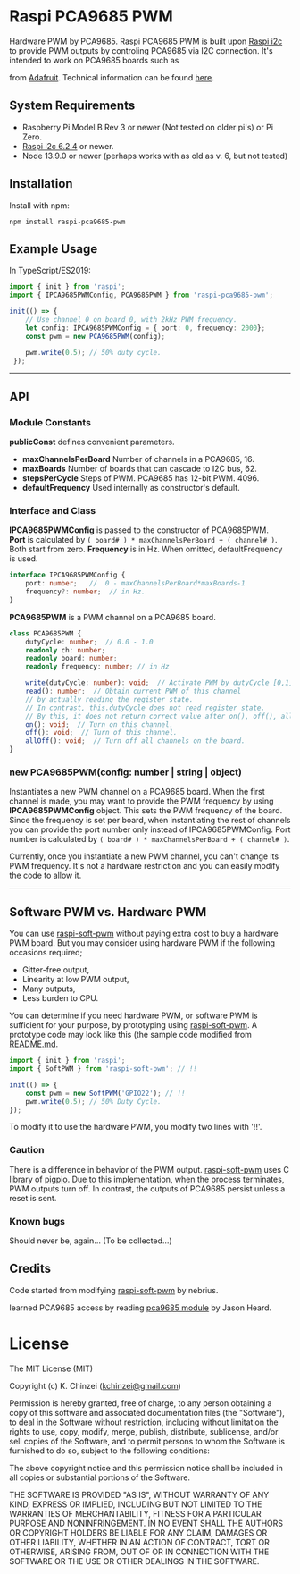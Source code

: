Raspi PCA9685 PWM
=================

Hardware PWM by PCA9685.
Raspi PCA9685 PWM is built upon
[Raspi i2c](https://github.com/nebrius/raspi-i2c) to
provide PWM outputs by controling PCA9685 via I2C connection.
It's intended to work on PCA9685 boards such as

from [Adafruit](https://www.adafruit.com/product/815).
Technical information can be found [here](https://learn.adafruit.com/16-channel-pwm-servo-driver).


## System Requirements

- Raspberry Pi Model B Rev 3 or newer (Not tested on older pi's) or Pi
  Zero.
- [Raspi i2c 6.2.4](https://github.com/nebrius/raspi-i2c) or newer.
- Node 13.9.0 or newer (perhaps works with as old as v. 6, but not tested)


## Installation
	
Install with npm:
```Shell
npm install raspi-pca9685-pwm
```


## Example Usage

In TypeScript/ES2019:

```TypeScript
import { init } from 'raspi';
import { IPCA9685PWMConfig, PCA9685PWM } from 'raspi-pca9685-pwm';

init(() => {
    // Use channel 0 on board 0, with 2kHz PWM frequency.
    let config: IPCA9685PWMConfig = { port: 0, frequency: 2000};
    const pwm = new PCA9685PWM(config);

    pwm.write(0.5); // 50% duty cycle.
 });
```

---
## API

### Module Constants
**publicConst** defines convenient parameters.
- **maxChannelsPerBoard** Number of channels in a PCA9685, 16.
- **maxBoards** Number of boards that can cascade to I2C bus, 62.
- **stepsPerCycle** Steps of PWM. PCA9685 has 12-bit PWM. 4096.
- **defaultFrequency** Used internally as constructor's default.

### Interface and Class
**IPCA9685PWMConfig** is passed to the constructor of PCA9685PWM.  
**Port** is calculated by `( board# ) * maxChannelsPerBoard + ( channel# )`.
Both start from zero.
**Frequency** is in Hz. When omitted, defaultFrequency is used.
```TypeScript
interface IPCA9685PWMConfig {
    port: number;	//  0 - maxChannelsPerBoard*maxBoards-1
    frequency?: number;  // in Hz.
}
```
**PCA9685PWM** is a PWM channel on a PCA9685 board.
```TypeScript
class PCA9685PWM {
    dutyCycle: number;  // 0.0 - 1.0
    readonly ch: number;
    readonly board: number;
    readonly frequency: number; // in Hz

    write(dutyCycle: number): void;  // Activate PWM by dutyCycle [0,1].
    read(): number;  // Obtain current PWM of this channel
    // by actually reading the register state.
    // In contrast, this.dutyCycle does not read register state.
	// By this, it does not return correct value after on(), off(), allOff().
    on(): void;  // Turn on this channel.
    off(): void;  // Turn of this channel.
    allOff(): void;  // Turn off all channels on the board.
}
```
### new PCA9685PWM(config: number | string | object)

Instantiates a new PWM channel on a PCA9685 board. When the first channel
is made, you may want to provide the PWM frequency by using
**IPCA9685PWMConfig** object. This sets the PWM frequency of the
board. Since the frequency is set per board, when instantiating the
rest of channels you can provide the port number only instead of
IPCA9685PWMConfig. Port number is calculated by 
`( board# ) * maxChannelsPerBoard + ( channel# )`.

Currently, once you instantiate a new PWM channel, you can't change
its PWM frequency. It's not a hardware restriction and you can easily
modify the code to allow it.

---
## Software PWM vs. Hardware PWM

You can use 
[raspi-soft-pwm](https://github.com/nebrius/raspi-soft-pwm) without paying
extra cost to buy a hardware PWM board. But you may consider using hardware PWM
if the following occasions required;
- Gitter-free output,
- Linearity at low PWM output,
- Many outputs,
- Less burden to CPU.

You can determine if you need hardware PWM, or software PWM is
sufficient for your purpose, by prototyping using
[raspi-soft-pwm](https://github.com/nebrius/raspi-soft-pwm).
A prototype code may look like this (the sample code modified from
[README.md](https://github.com/nebrius/raspi-soft-pwm/blob/master/README.md).

```TypeScript
import { init } from 'raspi';
import { SoftPWM } from 'raspi-soft-pwm'; // !!

init(() => {
    const pwm = new SoftPWM('GPIO22'); // !!
    pwm.write(0.5); // 50% Duty Cycle.
});
```
To modify it to use the hardware PWM, you modify two lines with '!!'.

### Caution

There is a difference in behavior of the PWM output.
[raspi-soft-pwm](https://github.com/nebrius/raspi-soft-pwm)
uses C library of [pigpio](http://abyz.me.uk/rpi/pigpio/cif.html). Due
to this implementation, when the process terminates, PWM outputs turn
off. In contrast, the outputs of PCA9685 persist unless a reset is sent.

### Known bugs

Should never be, again...
(To be collected...)

## Credits
	
Code started from modifying
[raspi-soft-pwm](https://github.com/nebrius/raspi-soft-pwm) by nebrius.

learned PCA9685 access by reading [pca9685 module](https://www.npmjs.com/package/pca9685) by Jason Heard.
	
License
=======
	
The MIT License (MIT)
	
Copyright (c) K. Chinzei (kchinzei@gmail.com)
	
Permission is hereby granted, free of charge, to any person obtaining a copy
of this software and associated documentation files (the "Software"), to deal
in the Software without restriction, including without limitation the rights
to use, copy, modify, merge, publish, distribute, sublicense, and/or sell
copies of the Software, and to permit persons to whom the Software is
furnished to do so, subject to the following conditions:
	
The above copyright notice and this permission notice shall be included in
all copies or substantial portions of the Software.
	
THE SOFTWARE IS PROVIDED "AS IS", WITHOUT WARRANTY OF ANY KIND, EXPRESS OR
IMPLIED, INCLUDING BUT NOT LIMITED TO THE WARRANTIES OF MERCHANTABILITY,
FITNESS FOR A PARTICULAR PURPOSE AND NONINFRINGEMENT. IN NO EVENT SHALL THE
AUTHORS OR COPYRIGHT HOLDERS BE LIABLE FOR ANY CLAIM, DAMAGES OR OTHER
LIABILITY, WHETHER IN AN ACTION OF CONTRACT, TORT OR OTHERWISE, ARISING FROM,
OUT OF OR IN CONNECTION WITH THE SOFTWARE OR THE USE OR OTHER DEALINGS IN
THE SOFTWARE.
	
